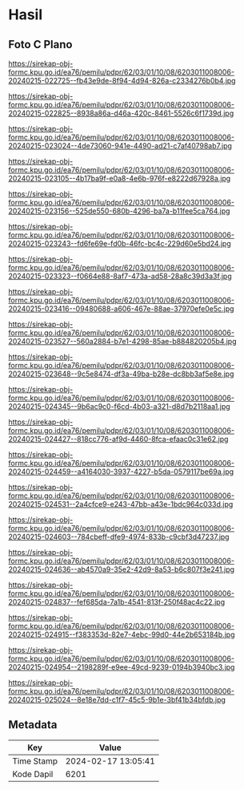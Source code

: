 # Hasil

## Foto C Plano

https://sirekap-obj-formc.kpu.go.id/ea76/pemilu/pdpr/62/03/01/10/08/6203011008006-20240215-022725--fb43e9de-8f94-4d94-826a-c2334276b0b4.jpg

https://sirekap-obj-formc.kpu.go.id/ea76/pemilu/pdpr/62/03/01/10/08/6203011008006-20240215-022825--8938a86a-d46a-420c-8461-5526c6f1739d.jpg

https://sirekap-obj-formc.kpu.go.id/ea76/pemilu/pdpr/62/03/01/10/08/6203011008006-20240215-023024--4de73060-941e-4490-ad21-c7af40798ab7.jpg

https://sirekap-obj-formc.kpu.go.id/ea76/pemilu/pdpr/62/03/01/10/08/6203011008006-20240215-023105--4b17ba9f-e0a8-4e6b-976f-e8222d67928a.jpg

https://sirekap-obj-formc.kpu.go.id/ea76/pemilu/pdpr/62/03/01/10/08/6203011008006-20240215-023156--525de550-680b-4296-ba7a-b11fee5ca764.jpg

https://sirekap-obj-formc.kpu.go.id/ea76/pemilu/pdpr/62/03/01/10/08/6203011008006-20240215-023243--fd6fe69e-fd0b-46fc-bc4c-229d60e5bd24.jpg

https://sirekap-obj-formc.kpu.go.id/ea76/pemilu/pdpr/62/03/01/10/08/6203011008006-20240215-023323--f0664e88-8af7-473a-ad58-28a8c39d3a3f.jpg

https://sirekap-obj-formc.kpu.go.id/ea76/pemilu/pdpr/62/03/01/10/08/6203011008006-20240215-023416--09480688-a606-467e-88ae-37970efe0e5c.jpg

https://sirekap-obj-formc.kpu.go.id/ea76/pemilu/pdpr/62/03/01/10/08/6203011008006-20240215-023527--560a2884-b7e1-4298-85ae-b884820205b4.jpg

https://sirekap-obj-formc.kpu.go.id/ea76/pemilu/pdpr/62/03/01/10/08/6203011008006-20240215-023648--9c5e8474-df3a-49ba-b28e-dc8bb3af5e8e.jpg

https://sirekap-obj-formc.kpu.go.id/ea76/pemilu/pdpr/62/03/01/10/08/6203011008006-20240215-024345--9b6ac9c0-f6cd-4b03-a321-d8d7b2118aa1.jpg

https://sirekap-obj-formc.kpu.go.id/ea76/pemilu/pdpr/62/03/01/10/08/6203011008006-20240215-024427--818cc776-af9d-4460-8fca-efaac0c31e62.jpg

https://sirekap-obj-formc.kpu.go.id/ea76/pemilu/pdpr/62/03/01/10/08/6203011008006-20240215-024459--a4164030-3937-4227-b5da-0579117be69a.jpg

https://sirekap-obj-formc.kpu.go.id/ea76/pemilu/pdpr/62/03/01/10/08/6203011008006-20240215-024531--2a4cfce9-e243-47bb-a43e-1bdc964c033d.jpg

https://sirekap-obj-formc.kpu.go.id/ea76/pemilu/pdpr/62/03/01/10/08/6203011008006-20240215-024603--784cbeff-dfe9-4974-833b-c9cbf3d47237.jpg

https://sirekap-obj-formc.kpu.go.id/ea76/pemilu/pdpr/62/03/01/10/08/6203011008006-20240215-024636--ab4570a9-35e2-42d9-8a53-b6c807f3e241.jpg

https://sirekap-obj-formc.kpu.go.id/ea76/pemilu/pdpr/62/03/01/10/08/6203011008006-20240215-024837--fef685da-7a1b-4541-813f-250f48ac4c22.jpg

https://sirekap-obj-formc.kpu.go.id/ea76/pemilu/pdpr/62/03/01/10/08/6203011008006-20240215-024915--f383353d-82e7-4ebc-99d0-44e2b653184b.jpg

https://sirekap-obj-formc.kpu.go.id/ea76/pemilu/pdpr/62/03/01/10/08/6203011008006-20240215-024954--2198289f-e9ee-49cd-9239-0194b3940bc3.jpg

https://sirekap-obj-formc.kpu.go.id/ea76/pemilu/pdpr/62/03/01/10/08/6203011008006-20240215-025024--8e18e7dd-c1f7-45c5-9b1e-3bf41b34bfdb.jpg


## Metadata

| Key        | Value               |
| ---------- | ------------------- |
| Time Stamp | 2024-02-17 13:05:41 |
| Kode Dapil | 6201                |



